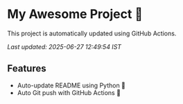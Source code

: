 # My Awesome Project 🚀

This project is automatically updated using GitHub Actions.

_Last updated: 2025-06-27 12:49:54 IST_

## Features
- Auto-update README using Python 🐍
- Auto Git push with GitHub Actions 🤖
